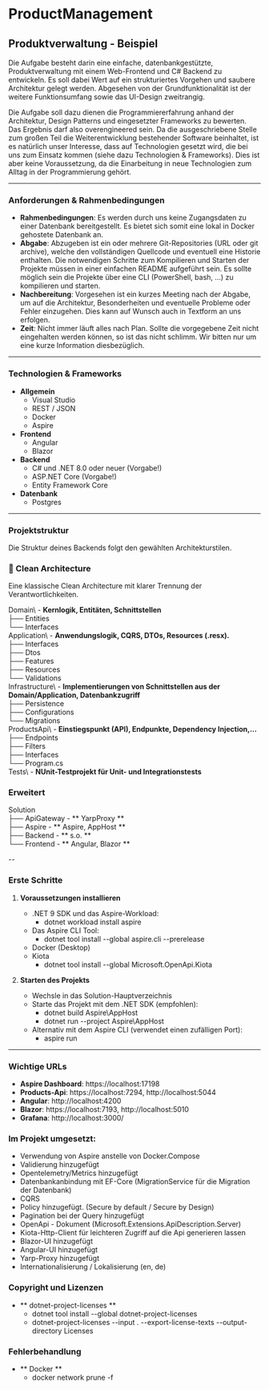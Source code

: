 # ProductManagement
## Produktverwaltung - Beispiel

Die Aufgabe besteht darin eine einfache, datenbankgestützte, Produktverwaltung mit einem Web-Frontend und C# Backend zu entwickeln. Es soll dabei Wert auf ein strukturiertes Vorgehen und saubere Architektur gelegt werden. Abgesehen von der Grundfunktionalität ist der weitere Funktionsumfang sowie das UI-Design zweitrangig.

Die Aufgabe soll dazu dienen die Programmiererfahrung anhand der Architektur, Design Patterns und eingesetzter Frameworks zu bewerten. Das Ergebnis darf also overengineered sein. Da die ausgeschriebene Stelle zum großen Teil die Weiterentwicklung bestehender Software beinhaltet, ist es natürlich unser Interesse, dass auf Technologien gesetzt wird, die bei uns zum Einsatz kommen (siehe dazu Technologien & Frameworks). Dies ist aber keine Voraussetzung, da die Einarbeitung in neue Technologien zum Alltag in der Programmierung gehört.

---

### Anforderungen & Rahmenbedingungen

* **Rahmenbedingungen**: Es werden durch uns keine Zugangsdaten zu einer Datenbank bereitgestellt. Es bietet sich somit eine lokal in Docker gehostete Datenbank an.
* **Abgabe**: Abzugeben ist ein oder mehrere Git-Repositories (URL oder git archive), welche den vollständigen Quellcode und eventuell eine Historie enthalten. Die notwendigen Schritte zum Kompilieren und Starten der Projekte müssen in einer einfachen README aufgeführt sein. Es sollte möglich sein die Projekte über eine CLI (PowerShell, bash, …) zu kompilieren und starten.
* **Nachbereitung**: Vorgesehen ist ein kurzes Meeting nach der Abgabe, um auf die Architektur, Besonderheiten und eventuelle Probleme oder Fehler einzugehen. Dies kann auf Wunsch auch in Textform an uns erfolgen.
* **Zeit**: Nicht immer läuft alles nach Plan. Sollte die vorgegebene Zeit nicht eingehalten werden können, so ist das nicht schlimm. Wir bitten nur um eine kurze Information diesbezüglich.

---

### Technologien & Frameworks

-   **Allgemein**
    -   Visual Studio
    -   REST / JSON
    -   Docker
    -   Aspire
-   **Frontend**
    -   Angular 
    -   Blazor
-   **Backend**
    -   C# und .NET 8.0 oder neuer (Vorgabe!)
    -   ASP.NET Core (Vorgabe!)
    -   Entity Framework Core
-   **Datenbank**
    -   Postgres

---

### Projektstruktur

Die Struktur deines Backends folgt den gewählten Architekturstilen.

### 📁 Clean Architecture
Eine klassische Clean Architecture mit klarer Trennung der Verantwortlichkeiten.

Domain\ - **Kernlogik, Entitäten, Schnittstellen**  
├── Entities\
└── Interfaces\
Application\ - **Anwendungslogik, CQRS, DTOs, Resources (.resx).**  
├── Interfaces\
├── Dtos\
├── Features\
├── Resources\
└── Validations\
Infrastructure\ - **Implementierungen von Schnittstellen aus der Domain/Application, Datenbankzugriff**  
├── Persistence\
├── Configurations\
└── Migrations\
ProductsApi\ - **Einstiegspunkt (API), Endpunkte, Dependency Injection,...**  
├── Endpoints\
├── Filters\
├── Interfaces\
└── Program.cs  
Tests\ - **NUnit-Testprojekt für Unit- und Integrationstests**

### Erweitert
Solution\
├── ApiGateway - ** YarpProxy **  
├── Aspire - ** Aspire, AppHost **  
├── Backend - ** s.o. **  
└── Frontend - ** Angular, Blazor **  

--


### Erste Schritte

1.  **Voraussetzungen installieren**
    * .NET 9 SDK und das Aspire-Workload:
       - dotnet workload install aspire
    * Das Aspire CLI Tool:
       - dotnet tool install --global aspire.cli --prerelease
    * Docker (Desktop)
    * Kiota
       - dotnet tool install --global Microsoft.OpenApi.Kiota
    
2.  **Starten des Projekts**
    * Wechsle in das Solution-Hauptverzeichnis 
    * Starte das Projekt mit dem .NET SDK (empfohlen):
       - dotnet build Aspire\AppHost
       - dotnet run --project Aspire\AppHost
    * Alternativ mit dem Aspire CLI (verwendet einen zufälligen Port):
       - aspire run

---
### Wichtige URLs

-   **Aspire Dashboard**: https://localhost:17198
-   **Products-Api**: https://localhost:7294, http://localhost:5044
-   **Angular**: http://localhost:4200
-   **Blazor**: https://localhost:7193, http://localhost:5010
-   **Grafana**: http://localhost:3000/

### Im Projekt umgesetzt:
- Verwendung von Aspire anstelle von Docker.Compose
- Validierung hinzugefügt
- Opentelemetry/Metrics hinzugefügt
- Datenbankanbindung mit EF-Core (MigrationService für die Migration der Datenbank) 
- CQRS 
- Policy hinzugefügt. (Secure by default / Secure by Design)
- Pagination bei der Query hinzugefügt
- OpenApi - Dokument (Microsoft.Extensions.ApiDescription.Server)
- Kiota-Http-Client für leichteren Zugriff auf die Api generieren lassen
- Blazor-UI hinzugefügt
- Angular-UI hinzugefügt
- Yarp-Proxy hinzugefügt
- Internationalisierung / Lokalisierung (en, de)

### Copyright und Lizenzen

-   ** dotnet-project-licenses **  
    - dotnet tool install --global dotnet-project-licenses  
    - dotnet-project-licenses --input . --export-license-texts --output-directory Licenses

### Fehlerbehandlung

-   ** Docker **  
    - docker network prune -f
